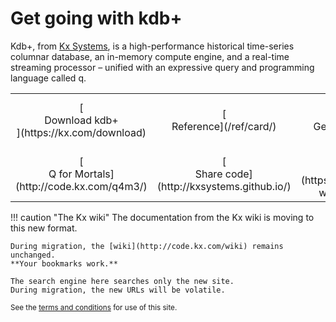 # Get going with kdb+

Kdb+, from [Kx Systems](http://kx.com), is a high-performance historical time-series columnar database, an in-memory compute engine, and a real-time streaming processor – unified with an expressive query and programming language called q.

<table markdown="1" id="front-page">
<tr>
    <td style="text-align: center; width: 30%">
        [<i class="fa fa-download fa-border fa-5x"></i><br/>
        Download kdb+<br/>
        <i class="fa fa-apple"></i>
        <i class="fa fa-linux"></i>
        <i class="fa fa-windows"></i>](https://kx.com/download)
    </td>
    <td style="text-align: center; width: 30%">
        [<i class="fa fa-life-ring fa-border fa-5x"></i><br/>
        Reference](/ref/card/)
    </td>
    <td style="text-align: center; width: 30%">
        [<i class="fa fa-graduation-cap fa-border fa-5x"></i><br/>
        Get started](/learn/)
    </td>
    <td style="text-align: center; width: 30%">
        [<i class="fa fa-map-o fa-border fa-5x"></i><br/>
        Whitepapers](/developer/#technical-white-papers)
    </td>
</tr>
<tr>
    <td style="text-align: center; width: 30%">
        [<i class="fa fa-quora fa-border fa-5x"></i><br/>
        Q for Mortals](http://code.kx.com/q4m3/)
    </td>
    <td style="text-align: center; width: 30%">
        [<i class="fa fa-github fa-border fa-5x"></i><br/>
        Share code](http://kxsystems.github.io/)
    </td>
    <td style="text-align: center; width: 30%">
        [<i class="fa fa-share-alt fa-border fa-5x"></i><br/>
        Connect](https://kx.com/connect-with-us#support)
    </td>
</tr>
</table>


!!! caution "The Kx wiki"
    The documentation from the Kx wiki is moving to this new format. 

    During migration, the [wiki](http://code.kx.com/wiki) remains unchanged. 
    **Your bookmarks work.** 
    
    The search engine here searches only the new site.
    During migration, the new URLs will be volatile.

<small markdown="1">See the [terms and conditions](about/TermsAndConditions) for use of this site.</small>

